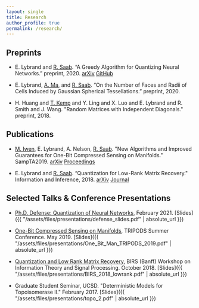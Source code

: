 ```yaml
---
layout: single
title: Research
author_profile: true
permalink: /research/
---
```


## Preprints

- E. Lybrand and [R. Saab](http://www.math.ucsd.edu/~rsaab/). “A Greedy Algorithm for Quantizing Neural Networks.” preprint, 2020. [arXiv](https://arxiv.org/pdf/2010.15979.pdf) [GitHub](https://github.com/elybrand/quantized_neural_networks)

- E. Lybrand, [A. Ma](https://sites.google.com/view/annama/home), and [R. Saab](http://www.math.ucsd.edu/~rsaab/). “On the Number of Faces and Radii of Cells Induced by Gaussian Spherical
Tessellations.” preprint, 2020.

- H. Huang and [T. Kemp](http://www.math.ucsd.edu/~tkemp/) and Y. Ling and X. Luo and E. Lybrand and R. Smith and J. Wang. "Random Matrices with Independent Diagonals." preprint, 2018.




## Publications

- [M. Iwen](https://users.math.msu.edu/users/markiwen/), E. Lybrand, A. Nelson, [R. Saab](http://www.math.ucsd.edu/~rsaab/). "New Algorithms and Improved Guarantees for One-Bit Compressed Sensing on Manifolds." SampTA2019. [arXiv](https://arxiv.org/abs/1902.03726) [Proceedings](https://sampta2019.sciencesconf.org/267369/document)


- E. Lybrand and [R. Saab](http://www.math.ucsd.edu/~rsaab/). “Quantization for Low-Rank Matrix Recovery." Information and Inference, 2018.  [arXiv](https://arxiv.org/abs/1709.09803) [Journal](https://academic.oup.com/imaiai/advance-article/doi/10.1093/imaiai/iay007/5004444)

## Selected Talks & Conference Presentations

- [Ph.D. Defense: Quantization of Neural Networks](https://www.youtube.com/watch?v=FCAi4L376cs&feature=youtu.be), February 2021. [Slides]({{ "/assets/files/presentations/defense_slides.pdf" | absolute_url }})


- [One-Bit Compressed Sensing on Manifolds](https://arizona.hosted.panopto.com/Panopto/Pages/Viewer.aspx?id=016ad0b6-6615-4771-bf0c-aa55012f8eb0), TRIPODS Summer Conference. May 2019. [Slides]({{ "/assets/files/presentations/One_Bit_Man_TRIPODS_2019.pdf" | absolute_url }})

- [Quantization and Low Rank Matrix Recovery](https://www.birs.ca/events/2018/5-day-workshops/18w5162/videos/watch/201810301105-Lybrand.html), BIRS (Banff) Workshop on Information Theory and Signal Processing. October 2018. [Slides]({{ "/assets/files/presentations/BIRS_2018_lowrank.pdf" | absolute_url }})

<!-- 
- IPAM GRIPS - Sendai, Japan, "Compressed Sensing and Blind Deconvolution." June 2018.

- Poster Presentation, UCSD Mathematics Colloquium, May 2018.

- Poster Presentation, Seventh International Conference on Computational Harmonic Analysis (ICCHA7),
May 2018.

- Graduate Student Seminar, UCSD. "Compressed Sensing and Random Matrices." January 2018.
 -->

- Graduate Student Seminar, UCSD. "Deterministic Models for Topoisomerase II." February 2017. [Slides]({{ "/assets/files/presentations/topo_2.pdf" | absolute_url }})

<!-- 
- Undergraduate Student Seminar, UGA. "An Introduction to the Calculus of Variations." April 2014.

- Undergraduate Student Seminar, UGA. "Understanding Topology via Differential Forms." January 2014.
 -->

